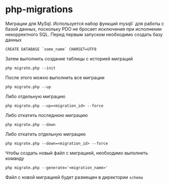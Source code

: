 php-migrations
==============

Миграции для MySql. Используется набор функций mysqli` для работы с базой данных, поскольку PDO не бросает исключения при исполнении некорректного SQL.
Перед первым запуском необходимо создать базу данных

    CREATE DATABASE `some_name` CHARSET=UTF8

Затем выполнить создание таблицы с историей миграций

    php migrate.php --init

После этого можно выполнить все миграции

    php migrate.php --up

Либо отдельную миграцию

    php migrate.php --up=<migration_id> --force

Либо откатить последнюю миграцию

    php migrate.php --down

Либо откатить отдельную миграцию

    php migrate.php --down=<migration_id> --force

Чтобы создать новый файл с миграцией, необходимо выполнить команду

    php migrate.php --generate='<migration_name>'

Файл с новой миграцией будет размещен в директории `schema`
